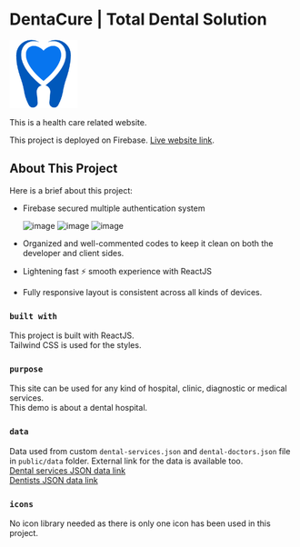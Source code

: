 # DentaCure | Total Dental Solution

<p>
	<img src="https://raw.githubusercontent.com/FazleRabbiRana/dentacure-healthcare-react-app/main/public/logo192.png" height="120" />
</p>

This is a health care related website.

This project is deployed on Firebase. [Live website link](https://dentacure-react-project.web.app/).

## About This Project

Here is a brief about this project:
- Firebase secured multiple authentication system

	![image](https://img.shields.io/badge/Email%20&%20Password-FFC905?style=for-the-badge) ![image](https://img.shields.io/badge/Gmail-D14836?style=for-the-badge&logo=gmail&logoColor=white) ![image](https://img.shields.io/badge/GitHub-100000?style=for-the-badge&logo=github&logoColor=white)
- Organized and well-commented codes to keep it clean on both the developer and client sides.
- Lightening fast :zap: smooth experience with ReactJS
- Fully responsive layout is consistent across all kinds of devices.

### `built with`

This project is built with ReactJS.\
Tailwind CSS is used for the styles.

### `purpose`

This site can be used for any kind of hospital, clinic, diagnostic or medical services.\
This demo is about a dental hospital.

### `data`

Data used from custom `dental-services.json` and `dental-doctors.json` file in `public/data` folder. 
External link for the data is available too. \
[Dental services JSON data link](https://github.com/FazleRabbiRana/dentacure-project-data/blob/main/dental-services-data/dental-services.json) \
[Dentists JSON data link](https://github.com/FazleRabbiRana/dentacure-project-data/blob/main/dental-doctors-data/dental-doctors.json)

### `icons`

No icon library needed as there is only one icon has been used in this project.
